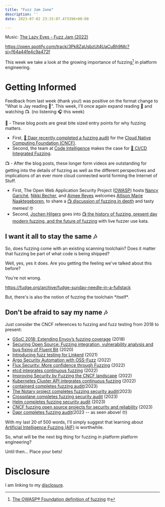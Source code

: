 ```yaml
---
title: "Fuzz Jam June"
description: ''
date: 2023-07-02 23:33:07.473396+00:00

---
```


 

Music: [The Lazy Eyes - Fuzz Jam (2022)](https://www.youtube.com/watch?v=GFyNk8w1opw)

https://open.spotify.com/track/3Pk8ZaUsbzUt4UaCuBh9Mc?si=f64a44fe4c9a472f

This week we take a look at the growing importance of fuzzing[^fuzzing] in platform engineering.

# Getting Informed

Feedback from last week (thank you!) was positive on the format change to "What is Jay reading 📖". This week, I'll once again expand reading 📖 and watching 📺. (no listening 🎧 this week)

📖 - These blog posts are great bite sized entry points for why fuzzing matters.

- First, [📖 Dapr recently completed a fuzzing audit](https://www.cncf.io/blog/2023/06/30/dapr-completes-fuzzing-audit/) for the [Cloud Native Computing Foundation (CNCF)](https://www.cncf.io).
- Second, the team at [Code Intelligence](https://www.code-intelligence.com/) makes the case for [📖 CI/CD Integrated Fuzzing](https://www.code-intelligence.com/blog/cicd-integrated-fuzzing-automotive-software-security).

📺 - After the blog posts, these longer form videos are outstanding for getting into the details of fuzzing as well as the different perspectives and implications of an ever more cloud connected world forming the Internet of Stuff.

- First, The Open Web Application Security Project ([OWASP](https://owasp.org)) hosts [Nancy Gariché](https://www.linkedin.com/in/nancygariche), [Nikki Becher](https://www.linkedin.com/in/nicolebecher/), and [Aimee Reyes](https://www.linkedin.com/in/reyesai/) welcomes [Allison Marie Naaktegeboren](https://www.linkedin.com/in/anaaktge/), to share a [📺 discussion of fuzzing in depth](https://www.youtube.com/watch?v=-RGuAG0ZaZE) and tasty memes! 🤓
- Second, [Jochen Hilgers](https://www.linkedin.com/in/jochen-hilgers/) goes into [📺 the history of fuzzing, present day modern fuzzing, and the future of fuzzing](https://media.ccc.de/v/froscon2022-2772-introduction\_to\_modern\_fuzzing) with live fuzzer use kata.

## I want it all to stay the same 🎶

So, does fuzzing come with an existing scanning toolchain? Does it matter that fuzzing be part of what code is being shipped?

Well, yes, yes it does. Are you getting the feeling we've talked about this before?

You're not wrong.

https://fudge.org/archive/fudge-sunday-needle-in-a-fullstack

But, there's is also the notion of fuzzing the toolchain \*itself\*.

## Don't be afraid to say my name 🎶

Just consider the CNCF references to fuzzing and fuzz testing from 2018 to present:

- [GSoC 2018: Extending Envoy’s fuzzing coverage](https://www.cncf.io/blog/2018/09/28/gsoc-2018-extending-envoys-fuzzing-coverage/) (2018)
- [Securing Open Source: Fuzzing integration, vulnerability analysis and bug fixing of Fluent Bit](https://www.cncf.io/blog/2020/12/15/securing-open-source-fuzzing-integration-vulnerability-a..) (2020)
- [Introducing fuzz testing for Linkerd](https://www.cncf.io/blog/2021/05/11/introducing-fuzz-testing-for-linkerd/) (2021)
- [Argo Security Automation with OSS-Fuzz](https://www.cncf.io/blog/2022/02/28/argo-security-automation-with-oss-fuzz/) (2022)
- [Flux Security: More confidence through Fuzzing](https://www.cncf.io/blog/2022/03/11/flux-security-more-confidence-through-fuzzing/) (2022)
- [etcd integrates continuous fuzzing](https://www.cncf.io/blog/2022/04/13/etcd-integrates-continuous-fuzzing/) (2022)
- [Improving Security by Fuzzing the CNCF landscape](https://www.cncf.io/blog/2022/06/28/improving-security-by-fuzzing-the-cncf-landscape/) (2022)
- [Kubernetes Cluster API integrates continuous fuzzing](https://www.cncf.io/blog/2022/07/20/kubernetes-cluster-api-integrates-continuous-fuzzing/) (2022)
- [containerd completes fuzzing audit](https://www.cncf.io/blog/2023/03/02/containerd-completes-fuzzing-audit/)(2023)
- [The Notary project completes fuzzing security audit](https://www.cncf.io/blog/2023/03/21/the-notary-project-completes-fuzzing-security-audit/)(2023)
- [Crossplane completes fuzzing security audit](https://www.cncf.io/blog/2023/03/24/crossplane-completes-fuzzing-security-audit/) (2023)
- [Helm completes fuzzing security audit](https://www.cncf.io/blog/2023/03/31/helm-completes-fuzzing-security-audit/) (2023)
- [CNCF fuzzing open source projects for security and reliability](https://www.cncf.io/blog/2023/04/18/cncf-fuzzing-open-source-projects-for-security-and-relia...) (2023)
- [Dapr completes fuzzing audit](https://www.cncf.io/blog/2023/06/30/dapr-completes-fuzzing-audit/)(2023 -- as seen above! 🤓)

With my last 20 of 500 words, I'll simply suggest that learning about [Artificial Intelligence Fuzzing (AIF)](https://blackkite.com/blog/rsac-2023-in-review/) is worthwhile.

So, what will be the next big thing for fuzzing in platform platform engineering?

Until then… Place your bets!

# Disclosure

I am linking to my [disclosure](https://jaycuthrell.com/disclosure/).

[^fuzzing]: [The OWASP® Foundation definition of fuzzing](https://owasp.org/www-community/Fuzzing) 
🤓